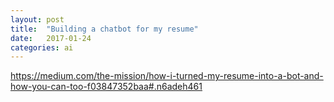 ```yaml
---
layout: post
title:  "Building a chatbot for my resume"
date:   2017-01-24
categories: ai
---
```

https://medium.com/the-mission/how-i-turned-my-resume-into-a-bot-and-how-you-can-too-f03847352baa#.n6adeh461
